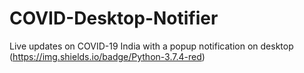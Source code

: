 # COVID-Desktop-Notifier
Live updates on COVID-19 India with a popup notification on desktop
(https://img.shields.io/badge/Python-3.7.4-red)
